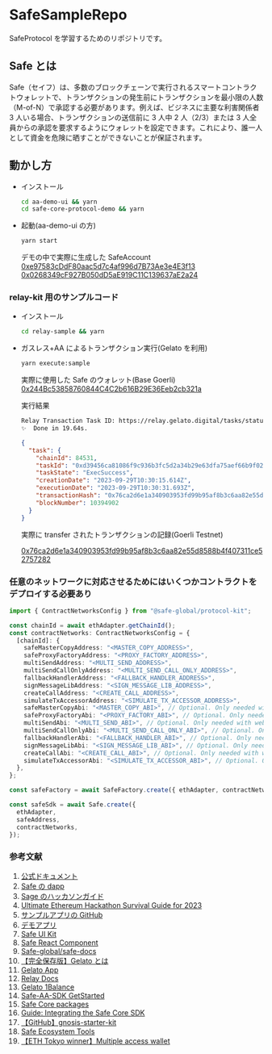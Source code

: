 # SafeSampleRepo

SafeProtocol を学習するためのリポジトリです。

## Safe とは

Safe（セイフ）は、多数のブロックチェーンで実行されるスマートコントラクトウォレットで、トランザクションの発生前にトランザクションを最小限の人数（M-of-N）で承認する必要があります。例えば、ビジネスに主要な利害関係者 3 人いる場合、トランザクションの送信前に 3 人中 2 人（2/3）または 3 人全員からの承認を要求するようにウォレットを設定できます。これにより、誰一人として資金を危険に晒すことができないことが保証されます。

## 動かし方

- インストール

  ```bash
  cd aa-demo-ui && yarn
  cd safe-core-protocol-demo && yarn
  ```

- 起動(aa-demo-ui の方)

  ```bash
  yarn start
  ```

  デモの中で実際に生成した SafeAccount
  [0xe97583cDdF80aac5d7c4af996d7B73Ae3e4E3f13](https://mumbai.polygonscan.com/address/0xe97583cDdF80aac5d7c4af996d7B73Ae3e4E3f13)  
  [0x0268349cF927B050dD5aE919C11C139637aE2a24](https://mumbai.polygonscan.com/address/0x0268349cF927B050dD5aE919C11C139637aE2a24)

### relay-kit 用のサンプルコード

- インストール

  ```bash
  cd relay-sample && yarn
  ```

- ガスレス+AA によるトランザクション実行(Gelato を利用)

  ```bash
  yarn execute:sample
  ```

  実際に使用した Safe のウォレット(Base Goerli)  
  [0x244Bc53858760844C4C2b616B29E36Eeb2cb321a](https://goerli.basescan.org/address/0x244Bc53858760844C4C2b616B29E36Eeb2cb321a)

  実行結果

  ```bash
  Relay Transaction Task ID: https://relay.gelato.digital/tasks/status/0xd39456ca81086f9c936b3fc5d2a34b29e63dfa75aef66b9f0253aa7eec3089a3
  ✨  Done in 19.64s.
  ```

  ```json
  {
    "task": {
      "chainId": 84531,
      "taskId": "0xd39456ca81086f9c936b3fc5d2a34b29e63dfa75aef66b9f0253aa7eec3089a3",
      "taskState": "ExecSuccess",
      "creationDate": "2023-09-29T10:30:15.614Z",
      "executionDate": "2023-09-29T10:30:31.693Z",
      "transactionHash": "0x76ca2d6e1a340903953fd99b95af8b3c6aa82e55d8588b4f407311ce52757282",
      "blockNumber": 10394902
    }
  }
  ```

  実際に transfer されたトランザクションの記録(Goerli Testnet)

  [0x76ca2d6e1a340903953fd99b95af8b3c6aa82e55d8588b4f407311ce52757282](https://goerli.basescan.org/tx/0x76ca2d6e1a340903953fd99b95af8b3c6aa82e55d8588b4f407311ce52757282)

### 任意のネットワークに対応させるためにはいくつかコントラクトをデプロイする必要あり

```ts
import { ContractNetworksConfig } from "@safe-global/protocol-kit";

const chainId = await ethAdapter.getChainId();
const contractNetworks: ContractNetworksConfig = {
  [chainId]: {
    safeMasterCopyAddress: "<MASTER_COPY_ADDRESS>",
    safeProxyFactoryAddress: "<PROXY_FACTORY_ADDRESS>",
    multiSendAddress: "<MULTI_SEND_ADDRESS>",
    multiSendCallOnlyAddress: "<MULTI_SEND_CALL_ONLY_ADDRESS>",
    fallbackHandlerAddress: "<FALLBACK_HANDLER_ADDRESS>",
    signMessageLibAddress: "<SIGN_MESSAGE_LIB_ADDRESS>",
    createCallAddress: "<CREATE_CALL_ADDRESS>",
    simulateTxAccessorAddress: "<SIMULATE_TX_ACCESSOR_ADDRESS>",
    safeMasterCopyAbi: "<MASTER_COPY_ABI>", // Optional. Only needed with web3.js
    safeProxyFactoryAbi: "<PROXY_FACTORY_ABI>", // Optional. Only needed with web3.js
    multiSendAbi: "<MULTI_SEND_ABI>", // Optional. Only needed with web3.js
    multiSendCallOnlyAbi: "<MULTI_SEND_CALL_ONLY_ABI>", // Optional. Only needed with web3.js
    fallbackHandlerAbi: "<FALLBACK_HANDLER_ABI>", // Optional. Only needed with web3.js
    signMessageLibAbi: "<SIGN_MESSAGE_LIB_ABI>", // Optional. Only needed with web3.js
    createCallAbi: "<CREATE_CALL_ABI>", // Optional. Only needed with web3.js
    simulateTxAccessorAbi: "<SIMULATE_TX_ACCESSOR_ABI>", // Optional. Only needed with web3.js
  },
};

const safeFactory = await SafeFactory.create({ ethAdapter, contractNetworks });

const safeSdk = await Safe.create({
  ethAdapter,
  safeAddress,
  contractNetworks,
});
```

### 参考文献

1. [公式ドキュメント](https://docs.safe.global/safe-core-aa-sdk/safe-core-sdk)
2. [Safe の dapp](https://app.safe.global/welcome?utm_source=coinbase&utm_medium=web)
3. [Sage のハッカソンガイド](https://safe-global.notion.site/Safe-Hackathon-Success-Guide-26ccbd7263ab44808d8f00106f35c2d7)
4. [Ultimate Ethereum Hackathon Survival Guide for 2023](https://swissintech.medium.com/ultimate-ethereum-hackathon-survival-guide-for-2023-94b2b72e17c0)
5. [サンプルアプリの GitHub](https://github.com/safe-global/safe-apps-sdk/tree/main/guides/drain-safe-app)
6. [デモアプリ](https://5afe.github.io/safe-core-protocol-demo/)
7. [Safe UI Kit](https://components.safe.global/?path=/docs/utils-colors--colors-sample)
8. [Safe React Component](https://github.com/safe-global/safe-react-components)
9. [Safe-global/safe-docs](https://github.com/safe-global/safe-docs)
10. [【完全保存版】Gelato とは](https://note.com/standenglish/n/nb7090f9ab249?magazine_key=m24ba6e70d9b1)
11. [Gelato App](https://relay.gelato.network/apps/create)
12. [Relay Docs](https://docs.safe.global/safe-core-aa-sdk/relay-kit/gelato)
13. [Gelato 1Balance](https://relay.gelato.network/balance)
14. [Safe-AA-SDK GetStarted](https://docs.safe.global/safe-core-aa-sdk/safe-apps/get-started)
15. [Safe Core packages](https://docs.safe.global/safe-core-aa-sdk/safe-apps/overview)
16. [Guide: Integrating the Safe Core SDK](https://github.com/safe-global/safe-core-sdk/blob/main/guides/integrating-the-safe-core-sdk.md#deploy-safe)
17. [【GitHub】gnosis-starter-kit](https://github.com/scaffold-eth/scaffold-eth/tree/gnosis-starter-kit)
18. [Safe Ecosystem Tools](https://viewer.diagrams.net/index.html?tags=%7B%7D&target=blank&highlight=0000ff&edit=_blank&layers=1&nav=1&page-id=atRejJyS5DeNAtDboIeV&title=Safe%20Diagrams.drawio#Uhttps%3A%2F%2Fdrive.google.com%2Fuc%3Fid%3D1WcTgdHoQttJ0K_fV8mDg-RmDZRYGe3D-%26export%3Ddownload)
19. [【ETH Tokyo winner】Multiple access wallet](https://github.com/dallarosa/ethglobal-clarifi)
